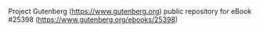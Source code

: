 Project Gutenberg (https://www.gutenberg.org) public repository for eBook #25398 (https://www.gutenberg.org/ebooks/25398)
